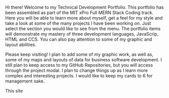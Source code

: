 Hi there!  Welcome to my Technical Development Portfolio.  This portfolio has been assembled as part of the MIT xPro Full MERN Stack Coding track.  Here you will be able to learn more about myself, get a feel for my style and take a look at some of the many projects I have been working on.  Just select the section you would like to see from the menu.  The portfolio items will demonstrate my mastery of three development languages, JavaScrip, HTML and CCS.  You can also pay attention to some of my graphic and layout abilities.

Please keep visiting!  I plan to add some of my graphic work, as well as, some of my maps and layouts of data for business software development.  I still plan to keep access to my GitHub Repositories, but you will access through the project modal. I plan to change things up as I learn more complex and interesting projects.  I would like to keep my cards to 6 for management sake.

This site 
